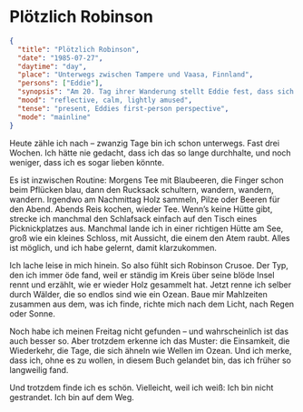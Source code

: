 # Plötzlich Robinson

```json
{
  "title": "Plötzlich Robinson",
  "date": "1985-07-27",
  "daytime": "day",
  "place": "Unterwegs zwischen Tampere und Vaasa, Finnland",
  "persons": ["Eddie"],
  "synopsis": "Am 20. Tag ihrer Wanderung stellt Eddie fest, dass sich Routine eingeschlichen hat. Sie sammelt Beeren, Pilze und Holz, kocht Tee und Reis, und muss an Robinson Crusoe denken. Obwohl sie das Buch immer öde fand, entdeckt sie nun Parallelen zwischen ihrer eigenen Einsamkeit und Crusoes Tagen, lacht über den Vergleich und findet dennoch Freude an ihrer Reise.",
  "mood": "reflective, calm, lightly amused",
  "tense": "present, Eddies first-person perspective",
  "mode": "mainline"
}
```

Heute zähle ich nach – zwanzig Tage bin ich schon unterwegs. Fast drei Wochen. Ich hätte nie gedacht, dass ich das so lange durchhalte, und noch weniger, dass ich es sogar lieben könnte.  

Es ist inzwischen Routine: Morgens Tee mit Blaubeeren, die Finger schon beim Pflücken blau, dann den Rucksack schultern, wandern, wandern, wandern. Irgendwo am Nachmittag Holz sammeln, Pilze oder Beeren für den Abend. Abends Reis kochen, wieder Tee. Wenn’s keine Hütte gibt, strecke ich manchmal den Schlafsack einfach auf den Tisch eines Picknickplatzes aus. Manchmal lande ich in einer richtigen Hütte am See, groß wie ein kleines Schloss, mit Aussicht, die einem den Atem raubt. Alles ist möglich, und ich habe gelernt, damit klarzukommen.  

Ich lache leise in mich hinein. So also fühlt sich Robinson Crusoe. Der Typ, den ich immer öde fand, weil er ständig im Kreis über seine blöde Insel rennt und erzählt, wie er wieder Holz gesammelt hat. Jetzt renne ich selber durch Wälder, die so endlos sind wie ein Ozean. Baue mir Mahlzeiten zusammen aus dem, was ich finde, richte mich nach dem Licht, nach Regen oder Sonne.  

Noch habe ich meinen Freitag nicht gefunden – und wahrscheinlich ist das auch besser so. Aber trotzdem erkenne ich das Muster: die Einsamkeit, die Wiederkehr, die Tage, die sich ähneln wie Wellen im Ozean. Und ich merke, dass ich, ohne es zu wollen, in diesem Buch gelandet bin, das ich früher so langweilig fand.


Und trotzdem finde ich es schön. Vielleicht, weil ich weiß: Ich bin nicht gestrandet. Ich bin auf dem Weg.  
